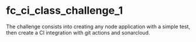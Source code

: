 # fc_ci_class_challenge_1

The challenge consists into creating any node application with a simple test, then create a CI integration with git actions and sonarcloud.

